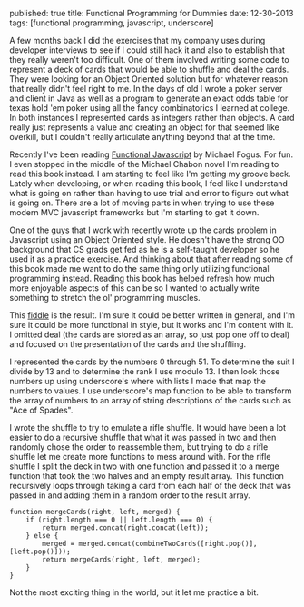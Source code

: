 published: true
title: Functional Programming for Dummies
date: 12-30-2013
tags: [functional programming, javascript, underscore] 

A few months back I did the exercises that my company uses during developer interviews to see if I could still hack it and also to establish that they really weren't too difficult. One of them involved writing some code to represent a deck of cards that would be able to shuffle and deal the cards. They were looking for an Object Oriented solution but for whatever reason that really didn't feel right to me. In the days of old I wrote a poker server and client in Java as well as a program to generate an exact odds table for texas hold 'em poker using all the fancy combinatorics I learned at college. In both instances I represented cards as integers rather than objects. A card really just represents a value and creating an object for that seemed like overkill, but I couldn't really articulate anything beyond that at the time.

Recently I've been reading [Functional Javascript](http://www.amazon.com/Functional-JavaScript-Introducing-Programming-Underscore-js-ebook/dp/B00D624AQO/ref=sr_1_1?ie=UTF8&qid=1388441201&sr=8-1&keywords=functional+javascript) by Michael Fogus. For fun. I even stopped in the middle of the Michael Chabon novel I'm reading to read this book instead. I am starting to feel like I'm getting my groove back. Lately when developing, or when reading this book, I feel like I understand what is going on rather than having to use trial and error to figure out what is going on. There are a lot of moving parts in when trying to use these modern MVC javascript frameworks but I'm starting to get it down. 

One of the guys that I work with recently wrote up the cards problem in Javascript using an Object Oriented style. He doesn't have the strong OO background that CS grads get fed as he is a self-taught developer so he used it as a practice exercise. And thinking about that after reading some of this book made me want to do the same thing only utilizing functional programming instead. Reading this book has helped refresh how much more enjoyable aspects of this can be so I wanted to actually write something to stretch the ol' programming muscles.

This [fiddle](http://jsfiddle.net/violaceous/F5Gv9/) is the result. I'm sure it could be better written in general, and I'm sure it could be more functional in style, but it works and I'm content with it. I omitted deal (the cards are stored as an array, so just pop one off to deal) and focused on the presentation of the cards and the shuffling. 

I represented the cards by the numbers 0 through 51. To determine the suit I divide by 13 and to determine the rank I use modulo 13. I then look those numbers up using underscore's where with lists I made that map the numbers to values. I use underscore's map function to be able to transform the array of numbers to an array of string descriptions of the cards such as "Ace of Spades".

I wrote the shuffle to try to emulate a rifle shuffle. It would have been a lot easier to do a recursive shuffle that what it was passed in two and then randomly chose the order to reassemble them, but trying to do a rifle shuffle let me create more functions to mess around with. For the rifle shuffle I split the deck in two with one function and passed it to a merge function that took the two halves and an empty result array. This function recursively loops through taking a card from each half of the deck that was passed in and adding them in a random order to the result array.
 
    function mergeCards(right, left, merged) {
        if (right.length === 0 || left.length === 0) {
            return merged.concat(right.concat(left));
        } else {
            merged = merged.concat(combineTwoCards([right.pop()], [left.pop()]));
            return mergeCards(right, left, merged);
        }
    }

Not the most exciting thing in the world, but it let me practice a bit.  
